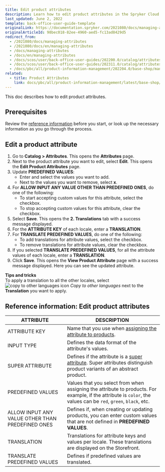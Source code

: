 ```yaml
---
title: Edit product attributes
description: Learn how to edit product attributes in the Spryker Cloud Commerce OS Back Office.
last_updated: June 2, 2022
template: back-office-user-guide-template
originalLink: https://documentation.spryker.com/2021080/docs/managing-attributes
originalArticleId: 98bec018-82ee-4960-aed5-fc13ad8429d5
redirect_from:
  - /2021080/docs/managing-attributes
  - /2021080/docs/en/managing-attributes
  - /docs/managing-attributes
  - /docs/en/managing-attributes
  - /docs/scos/user/back-office-user-guides/202200.0/catalog/attributes/managing-product-attributes.html
  - /docs/scos/user/back-office-user-guides/202311.0/catalog/attributes/managing-product-attributes.html  
  - /docs/pbc/all/product-information-management/202204.0/base-shop/manage-in-the-back-office/attributes/edit-product-attributes.html
related:
  - title: Product Attributes
    link: docs/pbc/all/product-information-management/latest/base-shop/feature-overviews/product-feature-overview/product-attributes-overview.html
---
```


This doc describes how to edit product attributes.

## Prerequisites

Review the [reference information](#reference-information-edit-product-attributes) before you start, or look up the necessary information as you go through the process.

## Edit a product attribute

1. Go to **Catalog&nbsp;<span aria-label="and then">></span> Attributes**.
    This opens the **Attributes** page.
2. Next to the product attribute you want to edit, select **Edit**.
This opens the **Edit Product Attributes** page.
3. Update **PREDEFINED VALUES**:
    - Enter and select the values you want to add.
    - Next to the values you want to remove, select **x**.
4. For **ALLOW INPUT ANY VALUE OTHER THAN PREDEFINED ONES**, do one of the following:
    - To start accepting custom values for this attribute, select the checkbox.
    - To stop accepting custom values for this attribute, clear the checkbox.
5. Select **Save**.
    This opens the **2. Translations** tab with a success message displayed.
6. For the **ATTRIBUTE KEY** of each locale, enter a **TRANSLATION**.
7. For **TRANSLATE PREDEFINED VALUES**, do one of the following:
    - To add translations for attribute values, select the checkbox.
    - To remove translations for attribute values, clear the checkbox.
8. If you selected **TRANSLATE PREDEFINED VALUES**, for all the attribute values of each locale, enter a **TRANSLATION**.
9. Click **Save**.
    This opens the **View Product Attribute** page with a success message displayed. Here you can see the updated attribute.

**Tips and tricks**
<br>To apply a translation to all the other locales, select ![copy to other languages icon](https://spryker.s3.eu-central-1.amazonaws.com/docs/User+Guides/Back+Office+User+Guides/Catalog/Attributes/Creating+product+attributes/copy-to-other-languages-icon.png) *Copy to other languages* next to the **Translation** you want to apply.

## Reference information: Edit product attributes

| ATTRIBUTE |DESCRIPTION |
| --- | --- |
| ATTRIBUTE KEY | Name that you use when [assigning the attribute to products](/docs/pbc/all/product-information-management/{{page.version}}/base-shop/manage-in-the-back-office/products/manage-abstract-products-and-product-bundles/assign-product-attributes-to-abstract-products-and-product-bundles.html). |
| INPUT TYPE | Defines the data format of the attribute's values. |
| SUPER ATTRIBUTE | Defines if the attribute is a [super attribute](/docs/pbc/all/product-information-management/{{page.version}}/base-shop/feature-overviews/product-feature-overview/product-attributes-overview.html#super-attributes). Super attributes distinguish product variants of an abstract product.  |
| PREDEFINED VALUES | Values that you select from when assigning the attribute to products. For example, if the attribute is `color`, the values can be `red`, `green`, `black`, etc. |
| ALLOW INPUT ANY VALUE OTHER THAN PREDEFINED ONES | Defines if, when creating or updating products, you can enter custom values that are not defined in **PREDEFINED VALUES**. |
| TRANSLATION | Translations for attribute keys and values per locale. These translations are displayed on the Storefront.  |
| TRANSLATE PREDEFINED VALUES | Defines if predefined values are translated. |

